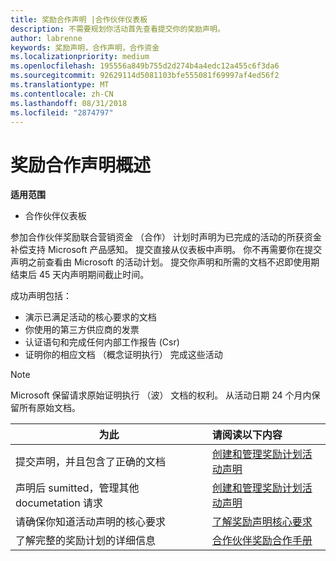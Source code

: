 ```yaml
---
title: 奖励合作声明 |合作伙伴仪表板
description: 不需要规划你活动首先查看提交你的奖励声明。
author: labrenne
keywords: 奖励声明，合作声明，合作资金
ms.localizationpriority: medium
ms.openlocfilehash: 195556a849b755d2d274b4a4edc12a455c6f3da6
ms.sourcegitcommit: 92629114d5081103bfe555081f69997af4ed56f2
ms.translationtype: MT
ms.contentlocale: zh-CN
ms.lasthandoff: 08/31/2018
ms.locfileid: "2874797"
---
```

# <a name="incentives-co-op-claims-overview"></a>奖励合作声明概述

**适用范围**

- 合作伙伴仪表板

参加合作伙伴奖励联合营销资金 （合作） 计划时声明为已完成的活动的所获资金补偿支持 Microsoft 产品感知。 提交直接从仪表板中声明。 你不再需要你在提交声明之前查看由 Microsoft 的活动计划。 提交你声明和所需的文档不迟即使用期结束后 45 天内声明期间截止时间。 

成功声明包括：

- 演示已满足活动的核心要求的文档
- 你使用的第三方供应商的发票
- 认证语句和完成任何内部工作报告 (Csr)
- 证明你的相应文档 （概念证明执行） 完成这些活动 

>[!NOTE]
>Microsoft 保留请求原始证明执行 （波） 文档的权利。 从活动日期 24 个月内保留所有原始文档。 

|**为此**   |**请阅读以下内容**   |
|-----------------|:--------------------------------------|
|提交声明，并且包含了正确的文档|[创建和管理奖励计划活动声明](create-incentives-claims.md)|
|声明后 sumitted，管理其他 documetation 请求|[创建和管理奖励计划活动声明](create-incentives-claims.md)  |
|请确保你知道活动声明的核心要求|[了解奖励声明核心要求](core-requirements.md)   |
|了解完整的奖励计划的详细信息|[合作伙伴奖励合作手册](https://assets.microsoft.com/coop-guidebook.pdf)
                                                                                 
                                   